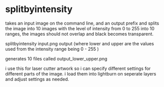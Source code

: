 # splitbyintensity

takes an input image on the command line, and an output prefix and splits the image into 10 images with the level  of intensity from 0 to 255 into 10 ranges, the images should not overlap and black becomes transparent.


splitbyintensity input.png output (where lower and upper are the values used from the intensity range being 0 - 255 )

generates 10 files called output_lower_upper.png

i use this for laser cutter artwork so i can specify different settings for different parts of the image. i load them into lightburn on seperate layers and adjust settings as needed.
